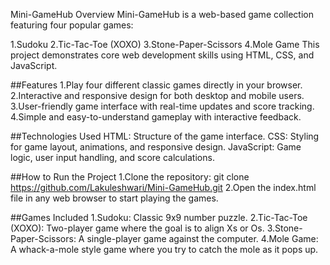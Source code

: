 Mini-GameHub
Overview
Mini-GameHub is a web-based game collection featuring four popular games:

1.Sudoku
2.Tic-Tac-Toe (XOXO)
3.Stone-Paper-Scissors
4.Mole Game
This project demonstrates core web development skills using HTML, CSS, and JavaScript.

##Features
1.Play four different classic games directly in your browser.
2.Interactive and responsive design for both desktop and mobile users.
3.User-friendly game interface with real-time updates and score tracking.
4.Simple and easy-to-understand gameplay with interactive feedback.

##Technologies Used
HTML: Structure of the game interface.
CSS: Styling for game layout, animations, and responsive design.
JavaScript: Game logic, user input handling, and score calculations.

##How to Run the Project
1.Clone the repository: git clone https://github.com/Lakuleshwari/Mini-GameHub.git
2.Open the index.html file in any web browser to start playing the games.

##Games Included
1.Sudoku: Classic 9x9 number puzzle.
2.Tic-Tac-Toe (XOXO): Two-player game where the goal is to align Xs or Os.
3.Stone-Paper-Scissors: A single-player game against the computer.
4.Mole Game: A whack-a-mole style game where you try to catch the mole as it pops up.
